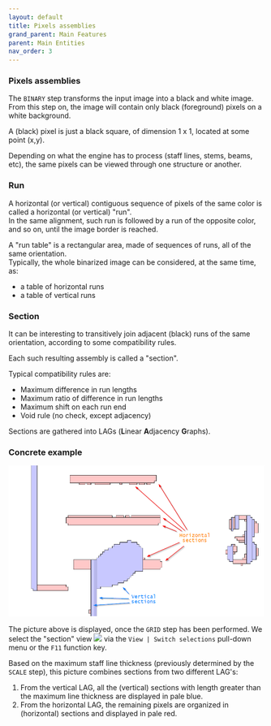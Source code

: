 ```yaml
---
layout: default
title: Pixels assemblies
grand_parent: Main Features
parent: Main Entities
nav_order: 3
---
```

### Pixels assemblies

The ``BINARY`` step transforms the input image into a black and white image.
From this step on, the image will contain only black (foreground) pixels on a white background.

A (black) pixel is just a black square, of dimension 1 x 1, located at some point (x,y).

Depending on what the engine has to process (staff lines, stems, beams, etc),
the same pixels can be viewed through one structure or another.

### Run

A horizontal (or vertical) contiguous sequence of pixels of the same color is called a
horizontal (or vertical) "run".   
In the same alignment, such run is followed by a run of the opposite color, and so on,
until the image border is reached.

A "run table" is a rectangular area, made of sequences of runs, all of the same orientation.  
Typically, the whole binarized image can be considered, at the same time, as:
- a table of horizontal runs
- a table of vertical runs

### Section

It can be interesting to transitively join adjacent (black) runs of the same orientation,
according to some compatibility rules.

Each such resulting assembly is called a "section".

Typical compatibility rules are:
- Maximum difference in run lengths
- Maximum ratio of difference in run lengths
- Maximum shift on each run end
- Void rule (no check, except adjacency)

Sections are gathered into LAGs (**L**inear **A**djacency **G**raphs).

### Concrete example

![](../assets/images/sections.png)

The picture above is displayed, once the `GRID` step has been performed.
We select the "section" view ![](../assets/images/kjumpingcube.png)
via the `View | Switch selections` pull-down menu or  the `F11` function key.

Based on the maximum staff line thickness (previously determined by the `SCALE` step),
this picture combines sections from two different LAG's:
1. From the vertical LAG, all the (vertical) sections
with length greater than the maximum line thickness are displayed in pale blue.
2. From the horizontal LAG, the remaining pixels are organized in (horizontal) sections
and displayed in pale red.

